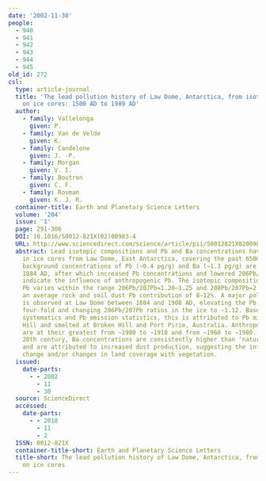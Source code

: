```yaml
---
date: '2002-11-30'
people:
  - 940
  - 941
  - 942
  - 943
  - 944
  - 945
old_id: 272
csl:
  type: article-journal
  title: 'The lead pollution history of Law Dome, Antarctica, from isotopic measurements
    on ice cores: 1500 AD to 1989 AD'
  author:
    - family: Vallelonga
      given: P.
    - family: Van de Velde
      given: K.
    - family: Candelone
      given: J. -P.
    - family: Morgan
      given: V. I.
    - family: Boutron
      given: C. F.
    - family: Rosman
      given: K. J. R.
  container-title: Earth and Planetary Science Letters
  volume: '204'
  issue: '1'
  page: 291-306
  DOI: 10.1016/S0012-821X(02)00983-4
  URL: http://www.sciencedirect.com/science/article/pii/S0012821X02009834
  abstract: Lead isotopic compositions and Pb and Ba concentrations have been measured
    in ice cores from Law Dome, East Antarctica, covering the past 6500 years. ‘Natural’
    background concentrations of Pb (∼0.4 pg/g) and Ba (∼1.3 pg/g) are observed until
    1884 AD, after which increased Pb concentrations and lowered 206Pb/207Pb ratios
    indicate the influence of anthropogenic Pb. The isotopic composition of ‘natural’
    Pb varies within the range 206Pb/207Pb=1.20–1.25 and 208Pb/207Pb=2.46–2.50, with
    an average rock and soil dust Pb contribution of 8–12%. A major pollution event
    is observed at Law Dome between 1884 and 1908 AD, elevating the Pb concentration
    four-fold and changing 206Pb/207Pb ratios in the ice to ∼1.12. Based on Pb isotopic
    systematics and Pb emission statistics, this is attributed to Pb mined at Broken
    Hill and smelted at Broken Hill and Port Pirie, Australia. Anthropogenic Pb inputs
    are at their greatest from ∼1900 to ∼1910 and from ∼1960 to ∼1980. During the
    20th century, Ba concentrations are consistently higher than ‘natural’ levels
    and are attributed to increased dust production, suggesting the influence of climate
    change and/or changes in land coverage with vegetation.
  issued:
    date-parts:
      - - 2002
        - 11
        - 30
  source: ScienceDirect
  accessed:
    date-parts:
      - - 2018
        - 11
        - 2
  ISSN: 0012-821X
  container-title-short: Earth and Planetary Science Letters
  title-short: The lead pollution history of Law Dome, Antarctica, from isotopic measurements
    on ice cores
---
```

